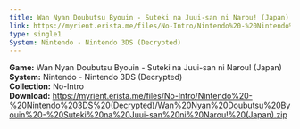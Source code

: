 ```yaml
---
title: Wan Nyan Doubutsu Byouin - Suteki na Juui-san ni Narou! (Japan)
link: https://myrient.erista.me/files/No-Intro/Nintendo%20-%20Nintendo%203DS%20(Decrypted)/Wan%20Nyan%20Doubutsu%20Byouin%20-%20Suteki%20na%20Juui-san%20ni%20Narou!%20(Japan).zip
type: single1
System: Nintendo - Nintendo 3DS (Decrypted)
---
```

<b>Game:</b> Wan Nyan Doubutsu Byouin - Suteki na Juui-san ni Narou! (Japan)<br>
<b>System:</b> Nintendo - Nintendo 3DS (Decrypted)<br>
<b>Collection:</b> No-Intro<br>
<b>Download:</b> https://myrient.erista.me/files/No-Intro/Nintendo%20-%20Nintendo%203DS%20(Decrypted)/Wan%20Nyan%20Doubutsu%20Byouin%20-%20Suteki%20na%20Juui-san%20ni%20Narou!%20(Japan).zip